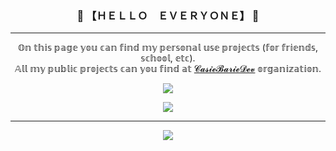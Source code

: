 <h3 align="center">👋 【ＨＥＬＬＯ　ＥＶＥＲＹＯＮＥ】 👋</h3>

---

<p align="center">
𝕆𝕟 𝕥𝕙𝕚𝕤 𝕡𝕒𝕘𝕖 𝕪𝕠𝕦 𝕔𝕒𝕟 𝕗𝕚𝕟𝕕 𝕞𝕪 𝕡𝕖𝕣𝕤𝕠𝕟𝕒𝕝 𝕦𝕤𝕖 𝕡𝕣𝕠𝕛𝕖𝕔𝕥𝕤 (𝕗𝕠𝕣 𝕗𝕣𝕚𝕖𝕟𝕕𝕤, 𝕤𝕔𝕙𝕠𝕠𝕝, 𝕖𝕥𝕔).<br>
𝔸𝕝𝕝 𝕞𝕪 𝕡𝕦𝕓𝕝𝕚𝕔 𝕡𝕣𝕠𝕛𝕖𝕔𝕥𝕤 𝕔𝕒𝕟 𝕪𝕠𝕦 𝕗𝕚𝕟𝕕 𝕒𝕥 <a href="https://github.com/CasieBarieDev">𝓒𝓪𝓼𝓲𝓮𝓑𝓪𝓻𝓲𝓮𝓓𝓮𝓿</a> 𝕠𝕣𝕘𝕒𝕟𝕚𝕫𝕒𝕥𝕚𝕠𝕟.
</p>

<p align="center">
<img src="https://github-readme-stats-casbarnard.vercel.app/api?username=CasieBarie&show_icons=true&include_all_commits=true&hide_title=true&theme=github_dark">
</p>
<p align="center">
<img src="https://github-readme-stats-casbarnard.vercel.app/api/top-langs/?username=casiebarie&layout=compact&theme=github_dark&langs_count=10">
</p>

---

<p align="center">
<a href="https://discord.gg/ZptCBHeHyg"><img src="https://i.imgur.com/uOorD74.png"></a>
</p>
